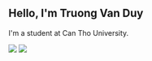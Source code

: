 <h2>Hello, I'm Truong Van Duy</h2>

<p>I'm a student at Can Tho University.</p>

<img src="https://github-readme-stats.vercel.app/api?username=truongvanduy&theme=react&show_icons=true&count_private=true">
<img src="https://github-readme-stats.vercel.app/api/top-langs/?username=truongvanduy&theme=react&layout=&langs_count=6">
